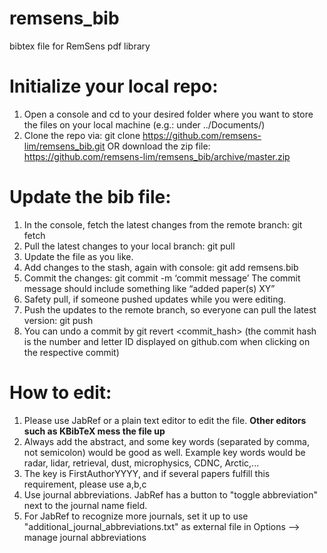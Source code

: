 # remsens_bib
bibtex file for RemSens pdf library

# Initialize your local repo:
  1. Open a console and cd to your desired folder where you want to store the files on your local machine (e.g.: under ../Documents/)
  2. Clone the repo via: git clone https://github.com/remsens-lim/remsens_bib.git
     OR download the zip file: https://github.com/remsens-lim/remsens_bib/archive/master.zip
 
# Update the bib file:
  1. In the console, fetch the latest changes from the remote branch: git fetch
  2. Pull the latest changes to your local branch: git pull
  3. Update the file as you like.
  4. Add changes to the stash, again with console: git add remsens.bib
  5. Commit the changes: git commit -m ‘commit message’
     The commit message should include something like “added paper(s) XY”
  6. Safety pull, if someone pushed updates while you were editing.
  7. Push the updates to the remote branch, so everyone can pull the latest version: git push
  8. You can undo a commit by git revert <commit_hash> (the commit hash is the number and letter ID displayed on github.com when clicking on the respective commit) 

# How to edit:
  1. Please use JabRef or a plain text editor to edit the file. **Other editors such as KBibTeX mess the file up**
  2. Always add the abstract, and some key words (separated by comma, not semicolon) would be good as well. Example key words would be radar, lidar, retrieval, dust, microphysics, CDNC, Arctic,...
  3. The key is FirstAuthorYYYY, and if several papers fulfill this requirement, please use a,b,c
  4. Use journal abbreviations. JabRef has a button to "toggle abbreviation" next to the journal name field.
  5. For JabRef to recognize more journals, set it up to use "additional_journal_abbreviations.txt" as external file in Options --> manage journal abbreviations 
